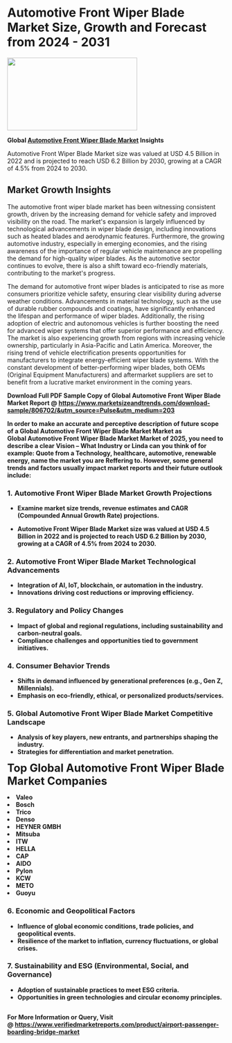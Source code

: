 <H1>Automotive Front Wiper Blade Market Size, Growth and Forecast from 2024 - 2031</H1><img class="aligncenter size-medium wp-image-584254" src="https://thirdeyenews.in/wp-content/uploads/2024/09/Global-Market-Research-300x168.jpeg" alt="" width="300" height="168" /><p><strong>Global&nbsp;<a href="https://www.marketsizeandtrends.com/download-sample/806702/&amp;utm_source=Pulse&amp;utm_medium=203">Automotive Front Wiper Blade Market</a> Insights</strong></p><p>Automotive Front Wiper Blade Market size was valued at USD 4.5 Billion in 2022 and is projected to reach USD 6.2 Billion by 2030, growing at a CAGR of 4.5% from 2024 to 2030.</p><p><h2>Market Growth Insights</h2> <p>The automotive front wiper blade market has been witnessing consistent growth, driven by the increasing demand for vehicle safety and improved visibility on the road. The market's expansion is largely influenced by technological advancements in wiper blade design, including innovations such as heated blades and aerodynamic features. Furthermore, the growing automotive industry, especially in emerging economies, and the rising awareness of the importance of regular vehicle maintenance are propelling the demand for high-quality wiper blades. As the automotive sector continues to evolve, there is also a shift toward eco-friendly materials, contributing to the market's progress.</p> <p><strong></strong></p> <p>The demand for automotive front wiper blades is anticipated to rise as more consumers prioritize vehicle safety, ensuring clear visibility during adverse weather conditions. Advancements in material technology, such as the use of durable rubber compounds and coatings, have significantly enhanced the lifespan and performance of wiper blades. Additionally, the rising adoption of electric and autonomous vehicles is further boosting the need for advanced wiper systems that offer superior performance and efficiency. The market is also experiencing growth from regions with increasing vehicle ownership, particularly in Asia-Pacific and Latin America. Moreover, the rising trend of vehicle electrification presents opportunities for manufacturers to integrate energy-efficient wiper blade systems. With the constant development of better-performing wiper blades, both OEMs (Original Equipment Manufacturers) and aftermarket suppliers are set to benefit from a lucrative market environment in the coming years. <p><strong></p><p><span class=""><strong>Download Full PDF Sample Copy of Global Automotive Front Wiper Blade Market Report</strong> @ <a href="https://www.marketsizeandtrends.com/download-sample/806702/&amp;utm_source=Pulse&amp;utm_medium=203" target="_blank">https://www.marketsizeandtrends.com/download-sample/806702/&amp;utm_source=Pulse&amp;utm_medium=203</a></span></p><p>In order to make an accurate and perceptive description of future scope of a Global&nbsp;Automotive Front Wiper Blade Market Market as Global&nbsp;Automotive Front Wiper Blade Market Market of 2025, you need to describe a clear Vision &ndash; What Industry or Linda can you think of for example: Quote from a Technology, healthcare, automotive, renewable energy, name the market you are Reffering to. However, some general trends and factors usually impact market reports and their future outlook include:</p><h3>1.&nbsp;<strong>Automotive Front Wiper Blade Market Growth Projections</strong></h3><ul><li>Examine market size trends, revenue estimates and CAGR (Compounded Annual Growth Rate) projections.</li><li><p>Automotive Front Wiper Blade Market size was valued at USD 4.5 Billion in 2022 and is projected to reach USD 6.2 Billion by 2030, growing at a CAGR of 4.5% from 2024 to 2030.</p></li></ul><h3>2.&nbsp;<strong>Automotive Front Wiper Blade Market Technological Advancements</strong></h3><ul><li>Integration of AI, IoT, blockchain, or automation in the industry.</li><li>Innovations driving cost reductions or improving efficiency.</li></ul><h3>3.&nbsp;<strong>Regulatory and Policy Changes</strong></h3><ul><li>Impact of global and regional regulations, including sustainability and carbon-neutral goals.</li><li>Compliance challenges and opportunities tied to government initiatives.</li></ul><h3>4.&nbsp;<strong>Consumer Behavior Trends</strong></h3><ul><li>Shifts in demand influenced by generational preferences (e.g., Gen Z, Millennials).</li><li>Emphasis on eco-friendly, ethical, or personalized products/services.</li></ul><h3>5.&nbsp;<strong>Global Automotive Front Wiper Blade Market Competitive Landscape</strong></h3><ul><li>Analysis of key players, new entrants, and partnerships shaping the industry.</li><li>Strategies for differentiation and market penetration.</li></ul><p data-pm-slice="1 1 []"><span style="color: inherit; font-family: inherit; font-size: 25px;">Top Global Automotive Front Wiper Blade Market Companies</span></p><div class="" data-test-id=""><p><li>Valeo</li><li> Bosch</li><li> Trico</li><li> Denso</li><li> HEYNER GMBH</li><li> Mitsuba</li><li> ITW</li><li> HELLA</li><li> CAP</li><li> AIDO</li><li> Pylon</li><li> KCW</li><li> METO</li><li> Guoyu</li></p></div><h3>6.&nbsp;<strong>Economic and Geopolitical Factors</strong></h3><ul><li>Influence of global economic conditions, trade policies, and geopolitical events.</li><li>Resilience of the market to inflation, currency fluctuations, or global crises.</li></ul><h3>7.&nbsp;<strong>Sustainability and ESG (Environmental, Social, and Governance)</strong></h3><ul><li>Adoption of sustainable practices to meet ESG criteria.</li><li>Opportunities in green technologies and circular economy principles.</li></ul><h2><strong style="font-size: 14px;">For More Information or Query, Visit @&nbsp;</strong><a style="background-color: #ffffff; font-size: 14px;" href="https://www.marketsizeandtrends.com/report/automotive-front-wiper-blade-market/" target="_blank">https://www.verifiedmarketreports.com/product/airport-passenger-boarding-bridge-market</a></h2>
